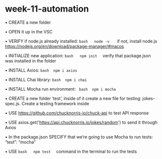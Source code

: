 # week-11-automation

• CREATE a new folder

• OPEN it up in the VSC

• VERIFY if node.js already installed: ```bash   node -v   ``` if not, install node.js https://nodejs.org/en/download/package-manager/#macos

• INITIALIZE new application: ```bash   npm init  ``` verify that package.json was installed in the folder

• INSTALL Axios: ```bash  npm i axios   ```

• INSTALL Chai library: ```bash  npm i chai  ``` 

• INSTALL Mocha run environment: ```  bash  npm i mocha   ``` 

• CREATE a new folder ‘test’, inside of it create a new file for testing: jokes-spec.js. Create a testing framework inside

• USE https://github.com/chucknorris-io/chuck-api to test API response

• USE axios.get('https://api.chucknorris.io/jokes/random') to send it through Axios

• In the package.json SPECIFY that we’re going to use Mocha to run tests: “test”: “mocha”

• USE ```bash   npm test  ``` command in the terminal to run the tests
